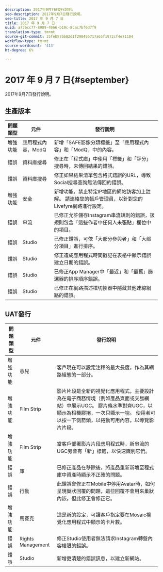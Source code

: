 ```yaml
---
description: 2017年9月7日發行說明。
seo-description: 2017年9月7日發行說明。
seo-title: 2017 年 9 月 7 日
title: 2017 年 9 月 7 日
uuid: a736cc77-8989-4066-b19c-8cac7bf6d7f9
translation-type: tm+mt
source-git-commit: 35feb87bb82d1f298496717a65f1972cf4e71104
workflow-type: tm+mt
source-wordcount: '413'
ht-degree: 6%

---
```



# 2017 年 9 月 7 日{#september}

2017年9月7日發行說明。

## 生產版本

| **問題類型** | **元件** | **發行說明** |
|---|---|---|
| 增強功能 | 應用程式內容，ModQ | 新增「SAFE影像分類標籤」至「應用程式內容」和「ModQ」中的內容。 |
| 錯誤 | 資料庫搜尋 | 修正在「程式庫」中使用「標籤」和「評分」搜尋時，未傳回結果的錯誤。 |
| 錯誤 | 資料庫搜尋 | 修正如果結果清單包含格式錯誤的URL，導致Social搜尋查詢無法傳回的錯誤。 |
| 增強功能 | 安全 | 新增功能，禁止特定IP地區的網站訪客加上註解。 請連絡您的帳戶管理員，以針對您的Livefyre網路進行設定。 |
| 錯誤 | 串流 | 已修正允許儲存Instagram串流規則的錯誤，該規則包含「這些作者中任何人未張貼」欄位中的項目。 |
| 錯誤 | Studio | 已修正錯誤，可依「大部分參與者」和「大部分項目」進行排序。 |
| 錯誤 | Studio | 修正造成應用程式時間戳記在表格中顯示錯誤建立日期的錯誤。 |
| 錯誤 | Studio | 已修正App Manager中「最近」和「最舊」篩選器的排序順序錯誤。 |
| 錯誤 | Studio | 已修正在網路描述檔切換器中隱藏其他連線網路的錯誤。 |

## UAT發行

| **問題類型** | **元件** | **發行說明** |
|---|---|---|
| 增強功能 | 意見 | 客戶現在可以設定注釋的最大長度，作為其網路組態的一部分。 |
| 增強功能 | Film Strip | 影片片段是全新的視覺化應用程式，主要設計為在電子商務情境（例如產品頁面或交易網站）中展示UGC。 膠片條水準對齊UGC，以顯示為相機膠捲，一次只顯示一塊。 使用者可以按一下側箭頭，以捲動可用內容，以導覽影片片段。 |
| 增強功能 | Film Strip | 當客戶部署影片片段應用程式時，新串流的UGC旁會有「新」標籤，以快速識別它們。 |
| 錯誤 | 庫 | 已修正產品在移除後，將產品重新新增至程式庫中資產時顯示不正確的問題。 |
| 錯誤 | 行動 | 此錯誤會修正在Mobile中停用Avatar時，如何呈現巢狀回覆的問題，這些回覆不會用來巢狀內嵌，但此修正會修正它。 |
| 增強功能 | 馬賽克 | 這是新的設定，可讓客戶指定要在Mosaic視覺化應用程式中顯示的卡片數。 |
| 錯誤 | Rights Management | 修正Studio使用者無法請求Instagram轉盤內容權限的錯誤。 |
| 錯誤 | Studio | 新增更清楚的錯誤訊息，以建立新網站。 |

